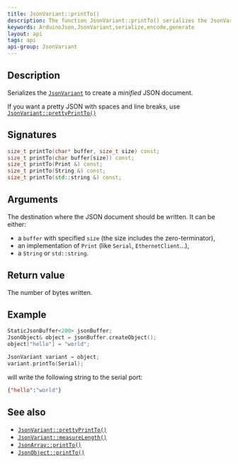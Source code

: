 ```yaml
---
title: JsonVariant::printTo()
description: The function JsonVariant::printTo() serializes the JsonVariant to create a minified JSON document.
keywords: ArduinoJson,JsonVariant,serialize,encode,generate
layout: api
tags: api
api-group: JsonVariant
---
```


## Description

Serializes the [`JsonVariant`]({{site.baseurl}}/api/jsonvariant/) to create a *minified* JSON document.

If you want a pretty JSON with spaces and line breaks, use [`JsonVariant::prettyPrintTo()`]({{site.baseurl}}/api/jsonvariant/prettyprintto/)

## Signatures

```c++
size_t printTo(char* buffer, size_t size) const;
size_t printTo(char buffer[size]) const;
size_t printTo(Print &) const;
size_t printTo(String &) const;
size_t printTo(std::string &) const;
```

## Arguments

The destination where the JSON document should be written.
It can be either:

* a `buffer` with specified `size` (the size includes the zero-terminator),
* an implementation of `Print` (like `Serial`, `EthernetClient`...),
* a `String` or `std::string`.

## Return value

The number of bytes written.

## Example

```c++
StaticJsonBuffer<200> jsonBuffer;
JsonObject& object = jsonBuffer.createObject();
object["hello"] = "world";

JsonVariant variant = object;
variant.printTo(Serial);
```

will write the following string to the serial port:

```json
{"hello":"world"}
```

## See also

* [`JsonVariant::prettyPrintTo()`]({{site.baseurl}}/api/jsonvariant/prettyprintto/)
* [`JsonVariant::measureLength()`]({{site.baseurl}}/api/jsonvariant/measurelength/)
* [`JsonArray::printTo()`]({{site.baseurl}}/api/jsonarray/printto/)
* [`JsonObject::printTo()`]({{site.baseurl}}/api/jsonobject/printto/)